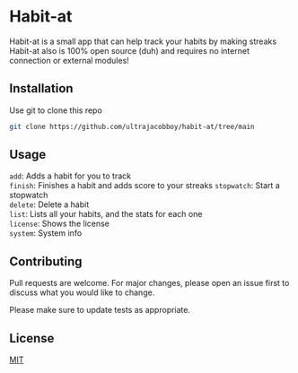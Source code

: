 # Habit-at

Habit-at is a small app that can help track your habits by making streaks  
Habit-at also is 100% open source (duh) and requires no internet connection or external modules!


## Installation

Use git to clone this repo

```bash
git clone https://github.com/ultrajacobboy/habit-at/tree/main
```

## Usage
`add`: Adds a habit for you to track  
`finish`: Finishes a habit and adds score to your streaks 
`stopwatch`: Start a stopwatch   
`delete`: Delete a habit  
`list`: Lists all your habits, and the stats for each one  
`license`: Shows the license  
`system`: System info

## Contributing
Pull requests are welcome. For major changes, please open an issue first to discuss what you would like to change.

Please make sure to update tests as appropriate.

## License
[MIT](https://choosealicense.com/licenses/mit/)
